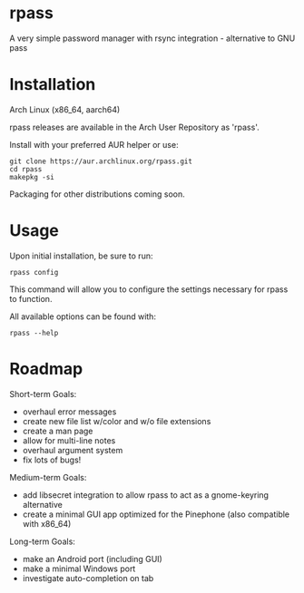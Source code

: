 # rpass
A very simple password manager with rsync integration - alternative to GNU pass

# Installation

Arch Linux (x86_64, aarch64)

rpass releases are available in the Arch User Repository as 'rpass'.

Install with your preferred AUR helper or use:

```
git clone https://aur.archlinux.org/rpass.git 
cd rpass
makepkg -si
```

Packaging for other distributions coming soon.

# Usage

Upon initial installation, be sure to run:

```
rpass config
```

This command will allow you to configure the settings necessary for rpass to function.

All available options can be found with:

```
rpass --help
```

# Roadmap

Short-term Goals:

- overhaul error messages
- create new file list w/color and w/o file extensions
- create a man page
- allow for multi-line notes
- overhaul argument system
- fix lots of bugs!

Medium-term Goals:

- add libsecret integration to allow rpass to act as a gnome-keyring alternative
- create a minimal GUI app optimized for the Pinephone (also compatible with x86_64)

Long-term Goals:

- make an Android port (including GUI)
- make a minimal Windows port
- investigate auto-completion on tab
